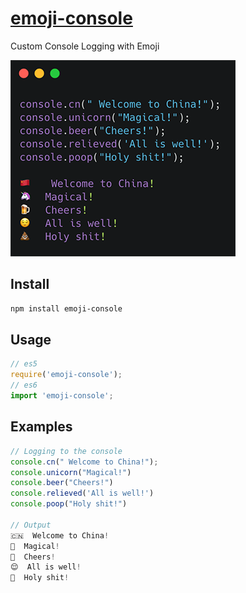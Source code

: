 # [emoji-console](https://www.npmjs.com/package/emoji-console)

Custom Console Logging with Emoji

![emoji-console](https://github.com/JeanwayHwang/emoji-console/blob/master/test/console.png?raw=true)

## Install

```bash
npm install emoji-console
```

## Usage

```js
// es5
require('emoji-console');
// es6
import 'emoji-console';
```

## Examples

```js
// Logging to the console
console.cn(" Welcome to China!");
console.unicorn("Magical!")
console.beer("Cheers!")
console.relieved('All is well!')
console.poop("Holy shit!")

// Output
🇨🇳  Welcome to China!
🦄  Magical!
🍺  Cheers!
😌  All is well!
💩  Holy shit!
```
